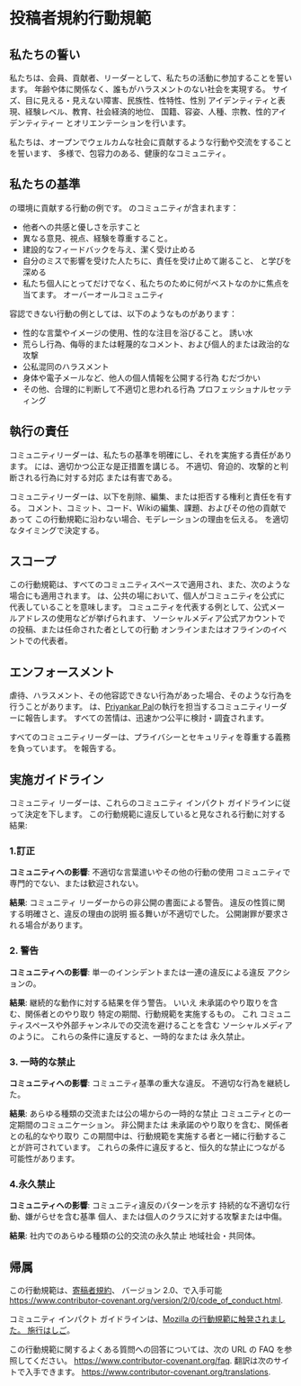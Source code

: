 # 投稿者規約行動規範

## 私たちの誓い

私たちは、会員、貢献者、リーダーとして、私たちの活動に参加することを誓います。
年齢や体に関係なく、誰もがハラスメントのない社会を実現する。
サイズ、目に見える・見えない障害、民族性、性特性、性別
アイデンティティと表現、経験レベル、教育、社会経済的地位、
国籍、容姿、人種、宗教、性的アイデンティティー
とオリエンテーションを行います。

私たちは、オープンでウェルカムな社会に貢献するような行動や交流をすることを誓います、
多様で、包容力のある、健康的なコミュニティ。

## 私たちの基準

の環境に貢献する行動の例です。
のコミュニティが含まれます：

- 他者への共感と優しさを示すこと
- 異なる意見、視点、経験を尊重すること。
- 建設的なフィードバックを与え、潔く受け止める
- 自分のミスで影響を受けた人たちに、責任を受け止めて謝ること、
  と学びを深める
- 私たち個人にとってだけでなく、私たちのために何がベストなのかに焦点を当てます。
  オーバーオールコミュニティ

容認できない行動の例としては、以下のようなものがあります：

- 性的な言葉やイメージの使用、性的な注目を浴びること。
  誘い水
- 荒らし行為、侮辱的または軽蔑的なコメント、および個人的または政治的な攻撃
- 公私混同のハラスメント
- 身体や電子メールなど、他人の個人情報を公開する行為
  むだづかい
- その他、合理的に判断して不適切と思われる行為
  プロフェッショナルセッティング

## 執行の責任

コミュニティリーダーは、私たちの基準を明確にし、それを実施する責任があります。
には、適切かつ公正な是正措置を講じる。
不適切、脅迫的、攻撃的と判断される行為に対する対応
または有害である。

コミュニティリーダーは、以下を削除、編集、または拒否する権利と責任を有する。
コメント、コミット、コード、Wikiの編集、課題、およびその他の貢献であって
この行動規範に沿わない場合、モデレーションの理由を伝える。
を適切なタイミングで決定する。

## スコープ

この行動規範は、すべてのコミュニティスペースで適用され、また、次のような場合にも適用されます。
は、公共の場において、個人がコミュニティを公式に代表していることを意味します。
コミュニティを代表する例として、公式メールアドレスの使用などが挙げられます、
ソーシャルメディア公式アカウントでの投稿、または任命された者としての行動
オンラインまたはオフラインのイベントでの代表者。

## エンフォースメント

虐待、ハラスメント、その他容認できない行為があった場合、そのような行為を行うことがあります。
は、[Priyankar Pal](https://twitter.com/Priyankarpal.)の執行を担当するコミュニティリーダーに報告します。
すべての苦情は、迅速かつ公平に検討・調査されます。

すべてのコミュニティリーダーは、プライバシーとセキュリティを尊重する義務を負っています。
を報告する。

## 実施ガイドライン

コミュニティ リーダーは、これらのコミュニティ インパクト ガイドラインに従って決定を下します。
この行動規範に違反していると見なされる行動に対する結果:

### 1.訂正

**コミュニティへの影響**: 不適切な言葉遣いやその他の行動の使用
コミュニティで専門的でない、または歓迎されない。

**結果**: コミュニティ リーダーからの非公開の書面による警告。
違反の性質に関する明確さと、違反の理由の説明
振る舞いが不適切でした。 公開謝罪が要求される場合があります。

### 2. 警告

**コミュニティへの影響**: 単一のインシデントまたは一連の違反による違反
アクションの。

**結果**: 継続的な動作に対する結果を伴う警告。 いいえ
未承諾のやり取りを含む、関係者とのやり取り
特定の期間、行動規範を実施するもの。 これ
コミュニティスペースや外部チャンネルでの交流を避けることを含む
ソーシャルメディアのように。 これらの条件に違反すると、一時的なまたは
永久禁止。

### 3. 一時的な禁止

**コミュニティへの影響**: コミュニティ基準の重大な違反。
不適切な行為を継続した。

**結果**: あらゆる種類の交流または公の場からの一時的な禁止
コミュニティとの一定期間のコミュニケーション。 非公開または
未承諾のやり取りを含む、関係者との私的なやり取り
この期間中は、行動規範を実施する者と一緒に行動することが許可されています。
これらの条件に違反すると、恒久的な禁止につながる可能性があります。

### 4.永久禁止

**コミュニティへの影響**: コミュニティ違反のパターンを示す
持続的な不適切な行動、嫌がらせを含む基準
個人、または個人のクラスに対する攻撃または中傷。

**結果**: 社内でのあらゆる種類の公的交流の永久禁止
地域社会・共同体。

## 帰属

この行動規範は、[寄稿者規約][ホームページ]、
バージョン 2.0、で入手可能
https://www.contributor-covenant.org/version/2/0/code_of_conduct.html.

コミュニティ インパクト ガイドラインは、[Mozilla の行動規範に触発されました。
施行はしご](https://github.com/mozilla/diversity)。

[ホームページ]: https://www.contributor-covenant.org

この行動規範に関するよくある質問への回答については、次の URL の FAQ を参照してください。
https://www.contributor-covenant.org/faq. 翻訳は次のサイトで入手できます。
https://www.contributor-covenant.org/translations.
